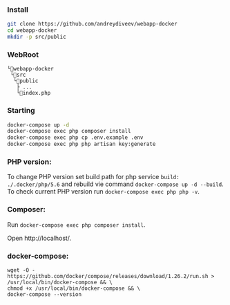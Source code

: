 ### Install

```bash
git clone https://github.com/andreydiveev/webapp-docker
cd webapp-docker
mkdir -p src/public
```

### WebRoot

```
└📁webapp-docker
 └📁src
  └📁public
   ├ ...
   └📄index.php
```

### Starting
```bash
docker-compose up -d
docker-compose exec php composer install
docker-compose exec php cp .env.example .env
docker-compose exec php php artisan key:generate
```

### PHP version:

To change PHP version set build path for php service `build: ./.docker/php/5.6` and rebuild vie command `docker-compose up -d --build`.
To check current PHP version run `docker-compose exec php php -v`.

### Composer:

Run `docker-compose exec php composer install`.

Open http://localhost/.

### docker-compose:

```
wget -O - https://github.com/docker/compose/releases/download/1.26.2/run.sh > /usr/local/bin/docker-compose && \
chmod +x /usr/local/bin/docker-compose && \
docker-compose --version
```

